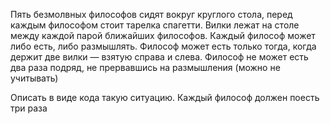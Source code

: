 Пять безмолвных философов сидят вокруг круглого стола, перед каждым философом стоит тарелка спагетти.
Вилки лежат на столе между каждой парой ближайших философов.
Каждый философ может либо есть, либо размышлять.
Философ может есть только тогда, когда держит две вилки — взятую справа и слева.
Философ не может есть два раза подряд, не прервавшись на размышления (можно не учитывать)

Описать в виде кода такую ситуацию. Каждый философ должен поесть три раза
